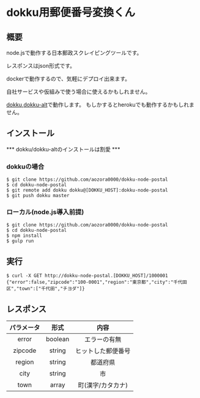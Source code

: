 # dokku用郵便番号変換くん

## 概要
node.jsで動作する日本郵政スクレイピングツールです。

レスポンスはjson形式です。

dockerで動作するので、気軽にデプロイ出来ます。

自社サービスや仮組みで使う場合に使えるかもしれません。

[dokku](https://github.com/progrium/dokku),[dokku-alt](dokku-alt/dokku-alt)で動作します。
もしかするとherokuでも動作するかもしれません。

## インストール
*** dokku/dokku-altのインストールは割愛 ***

### dokkuの場合
```shell
$ git clone https://github.com/aozora0000/dokku-node-postal
$ cd dokku-node-postal
$ git remote add dokku dokku@[DOKKU_HOST]:dokku-node-postal
$ git push dokku master
```

### ローカル(node.js導入前提)
```shell
$ git clone https://github.com/aozora0000/dokku-node-postal
$ cd dokku-node-postal
$ npm install
$ gulp run
```

## 実行
```shell
$ curl -X GET http://dokku-node-postal.[DOKKU_HOST]/1000001
{"error":false,"zipcode":"100-0001","region":"東京都","city":"千代田区","town":["千代田","チヨダ"]}
```

## レスポンス
パラメータ |  形式   | 内容
:---------:|:-------:|:----:
error      | boolean | エラーの有無
zipcode    | string  | ヒットした郵便番号
region     | string  | 都道府県
city       | string  | 市
town       | array   | 町(漢字/カタカナ)
